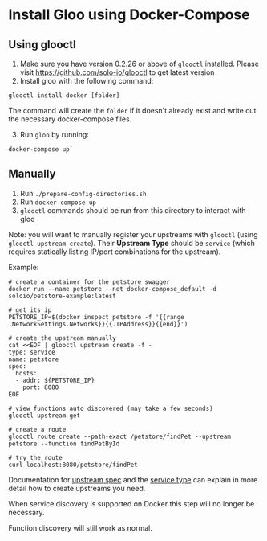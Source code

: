 # Install Gloo using Docker-Compose

## Using glooctl

 1. Make sure you have version 0.2.26 or above of `glooctl` installed.
    Please visit https://github.com/solo-io/glooctl to get latest version
 2. Install gloo with the following command:

```
glooctl install docker [folder]
```

The command will create the `folder` if it doesn't already exist and
write out the necessary docker-compose files.

 3. Run `gloo` by running:

```
docker-compose up`
```

## Manually

1. Run `./prepare-config-directories.sh`
2. Run `docker compose up`
3. `glooctl` commands should be run from this directory to interact with gloo

Note: you will want to manually register your upstreams with `glooctl`
(using `glooctl upstream create`). Their **Upstream Type** should be `service`
(which requires statically listing IP/port combinations for the upstream).

Example:

```
# create a container for the petstore swagger
docker run --name petstore --net docker-compose_default -d soloio/petstore-example:latest

# get its ip
PETSTORE_IP=$(docker inspect petstore -f '{{range .NetworkSettings.Networks}}{{.IPAddress}}{{end}}')

# create the upstream manually
cat <<EOF | glooctl upstream create -f -
type: service
name: petstore
spec:
  hosts:
  - addr: ${PETSTORE_IP}
    port: 8080
EOF

# view functions auto discovered (may take a few seconds)
glooctl upstream get

# create a route
glooctl route create --path-exact /petstore/findPet --upstream petstore --function findPetById

# try the route
curl localhost:8080/petstore/findPet
```

Documentation for [upstream spec](../../docs/v1/upstream.md) and
the [service type](../../docs/plugins/service.md) can explain in more detail
how to create upstreams you need.

When service discovery is supported on Docker this step will no longer be necessary.

Function discovery will still work as normal.
